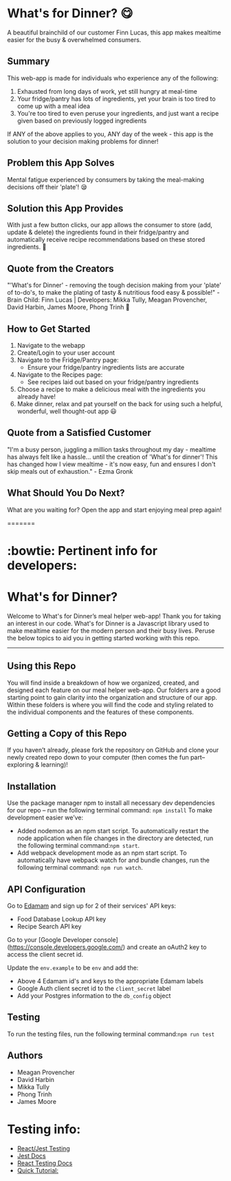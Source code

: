 
# What's for Dinner? :yum: #
A beautiful brainchild of our customer Finn Lucas, this app makes mealtime easier for the busy & overwhelmed consumers.
<!--
> This material was originally posted [here](http://www.quora.com/What-is-Amazons-approach-to-product-development-and-product-management). It is reproduced here for posterities sake.

There is an approach called "working backwards" that is widely used at Amazon. They work backwards from the customer, rather than starting with an idea for a product and trying to bolt customers onto it. While working backwards can be applied to any specific product decision, using this approach is especially important when developing new products or features.

For new initiatives a product manager typically starts by writing an internal press release announcing the finished product. The target audience for the press release is the new/updated product's customers, which can be retail customers or internal users of a tool or technology. Internal press releases are centered around the customer problem, how current solutions (internal or external) fail, and how the new product will blow away existing solutions.

If the benefits listed don't sound very interesting or exciting to customers, then perhaps they're not (and shouldn't be built). Instead, the product manager should keep iterating on the press release until they've come up with benefits that actually sound like benefits. Iterating on a press release is a lot less expensive than iterating on the product itself (and quicker!).

If the press release is more than a page and a half, it is probably too long. Keep it simple. 3-4 sentences for most paragraphs. Cut out the fat. Don't make it into a spec. You can accompany the press release with a FAQ that answers all of the other business or execution questions so the press release can stay focused on what the customer gets. My rule of thumb is that if the press release is hard to write, then the product is probably going to suck. Keep working at it until the outline for each paragraph flows.

Oh, and I also like to write press-releases in what I call "Oprah-speak" for mainstream consumer products. Imagine you're sitting on Oprah's couch and have just explained the product to her, and then you listen as she explains it to her audience. That's "Oprah-speak", not "Geek-speak".

Once the project moves into development, the press release can be used as a touchstone; a guiding light. The product team can ask themselves, "Are we building what is in the press release?" If they find they're spending time building things that aren't in the press release (overbuilding), they need to ask themselves why. This keeps product development focused on achieving the customer benefits and not building extraneous stuff that takes longer to build, takes resources to maintain, and doesn't provide real customer benefit (at least not enough to warrant inclusion in the press release).
 -->

## Summary ##
  This web-app is made for individuals who experience any of the following:
  1. Exhausted from long days of work, yet still hungry at meal-time
  2. Your fridge/pantry has lots of ingredients, yet your brain is too tired to come up with a meal idea
  3. You're too tired to even peruse your ingredients, and just want a recipe given based on previously logged ingredients

  If ANY of the above applies to you, ANY day of the week - this app is the solution to your decision making problems for dinner!

## Problem this App Solves ##
  Mental fatigue experienced by consumers by taking the meal-making decisions off their 'plate'! :sleepy:

## Solution this App Provides ##
  With just a few button clicks, our app allows the consumer to store (add, update & delete) the ingredients found in their fridge/pantry and automatically receive recipe recommendations based on these stored ingredients. :fork_and_knife:

## Quote from the Creators ##
  "'What's for Dinner' - removing the tough decision making from your 'plate' of to-do's, to make the plating of tasty & nutritious food easy & possible!" - Brain Child: Finn Lucas | Developers: Mikka Tully, Meagan Provencher, David Harbin, James Moore, Phong Trinh :wave:

## How to Get Started ##
  1. Navigate to the webapp
  2. Create/Login to your user account
  3. Navigate to the Fridge/Pantry page:
      * Ensure your fridge/pantry ingredients lists are accurate
  4. Navigate to the Recipes page:
      * See recipes laid out based on your fridge/pantry ingredients
  5. Choose a recipe to make a delicious meal with the ingredients you already have!
  6. Make dinner, relax and pat yourself on the back for using such a helpful, wonderful, well thought-out app :smiley:

## Quote from a Satisfied Customer ##
  "I'm a busy person, juggling a million tasks throughout my day - mealtime has always felt like a hassle... until the creation of 'What's for dinner'! This has changed how I view mealtime - it's now easy, fun and ensures I don't skip meals out of exhaustion." - Ezma Gronk

## What Should You Do Next? ##
  What are you waiting for? Open the app and start enjoying meal prep again!


=======
# :bowtie: Pertinent info for developers:

# What's for Dinner?
Welcome to What's for Dinner’s meal helper web-app! Thank you for taking an interest in our code. What's for Dinner is a Javascript library used to make mealtime easier for the modern person and their busy lives. Peruse the below topics to aid you in getting started working with this repo.
***

## Using this Repo
You will find inside a breakdown of how we organized, created, and designed each feature on our meal helper web-app. Our folders are a good starting point to gain clarity into the organization and structure of our app. Within these folders is where you will find the code and styling related to the individual components and the features of these components.

## Getting a Copy of this Repo
If you haven’t already, please fork the repository on GitHub and clone your newly created repo down to your computer (then comes the fun part– exploring & learning)!

## Installation
Use the package manager npm to install all necessary dev dependencies for our repo – run the following terminal command: `npm install`
To make development easier we’ve:
  * Added nodemon as an npm start script. To automatically restart the node application when file changes in the directory are detected, run the following terminal command:`npm start`.
  * Add webpack development mode as an npm start script. To automatically have webpack watch for and bundle changes, run the following terminal command: `npm run watch`.

## API Configuration
Go to [Edamam](https://developer.edamam.com/) and sign up for 2 of their services' API keys:
  * Food Database Lookup API key
  * Recipe Search API key

Go to your [Google Developer console] (https://console.developers.google.com/) and create an oAuth2 key to access the client secret id.

Update the `env.example` to be `env` and add the:
  * Above 4 Edamam id's and keys to the appropriate Edamam labels
  * Google Auth client secret id to the `client_secret` label
  * Add your Postgres information to the `db_config` object


## Testing
To run the testing files, run the following terminal command:`npm run test`

## Authors
- Meagan Provencher
- David Harbin
- Mikka Tully
- Phong Trinh
- James Moore


# Testing info:

- [React/Jest Testing](https://www.robinwieruch.de/react-testing-jest)
- [Jest Docs](https://jestjs.io/docs/getting-started)
- [React Testing Docs](https://testing-library.com/docs/react-testing-library/api/)
- [Quick Tutorial:](https://www.youtube.com/watch?v=3e1GHCA3GP0)
